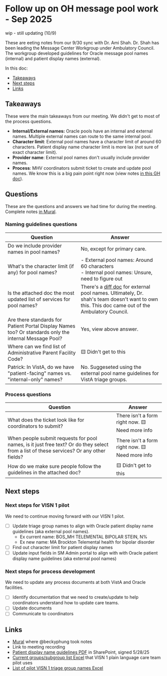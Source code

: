 # Follow up on OH message pool work - Sep 2025
wip - still updating (10/9)

These are eeting notes from our 9/30 sync with Dr. Ami Shah. Dr. Shah has been leading the Message Center Workgroup under Ambulatory Council. The workgroup developed guidelines for Oracle message pool names (internal) and patient display names (external). 

In this doc: 
- [Takeaways](#takeaways)
- [Next steps](#next-steps)
- [Links](#links)

## Takeaways
These were the main takeaways from our meeting. We didn't get to most of the process questions.
- **Internal/External names:** Oracle pools have an internal and external names. Multiple external names can route to the same internal pool.
- **Character limit**: External pool names have a character limit of around 60 characters. Patient display name character limit is more lax (not sure of exact character limit).
- **Provider name**: External pool names don't usually include provider names.
- **Process**: MHV coordinators submit ticket to create and update pool names. We know this is a big pain point right now (view notes [in this GH doc](https://github.com/department-of-veterans-affairs/va.gov-team/blob/master/products/health-care/digital-health-modernization/mhv-to-va.gov/secure-messaging/design/Improving%20care%20team%20names/Feedback%20from%20OH%20coordinators%20-%20Aug%202025.md)).

## Questions
These are the questions and answers we had time for during the meeting. Complete notes [in Mural](https://app.mural.co/t/departmentofveteransaffairs9999/m/departmentofveteransaffairs9999/1759243091359/4209c93bdf3732baaa9a1136628251e4ceccbd04).

### Naming guidelines questions
|Question|Answer|
|---|---|
|Do we include provider names in pool names?|No, except for primary care.|
|What's the character limit (if any) for pool names?|- External pool names: Around 60 characters<br>- Internal pool names: Unsure, need to figure out|
|Is the attached doc the most updated list of services for pool names?|There's a [diff doc](https://dvagov.sharepoint.com/sites/HealthApartment/Shared%20Documents/Secure%20Messaging/Triage%20Group%20Naming/Oracle%20Health%20context/OH%20guidelines/Message%20Pool%20Standardization%20Style%20Guide%205.28.%20as2%20dck.pdf?CT=1760025479243&OR=ItemsView) for external pool names. Ultimately, Dr. shah's team doesn't want to own this. This doc came out of the Ambulatory Council.|
|Are there standards for Patient Portal Display Names too? Or standards only the internal Message Pool?|Yes, view above answer.|
|Where can we find list of Administrative Parent Facility Code?|🟨 Didn't get to this|
|Patrick: In VistA, do we have "patient-facing" names vs. "internal-only" names?|No. Suggeseted using the external pool name guidelines for VistA triage groups.|

### Process questions
|Question|Answer|
|---|---|
|What does the ticket look like for coordinators to submit?|There isn't a form right now. 🟨 Need more info|
|When people submit requests for pool names, is it just free text? Or do they select from a list of these services? Or any other fields?|There isn't a form right now. 🟨 Need more info|
|How do we make sure people follow the guidelines in the attached doc?|🟨 Didn't get to this|

## Next steps
### Next steps for VISN 1 pilot
We need to continue moving forward with our VISN 1 pilot.
- [ ] Update triage group names to align with Oracle patient display name guidelines (aka external pool names).
   - Ex current name: BOS_MH TELEMENTAL BIPOLAR STEIN, N% 
   - Ex new name: MA Brockton Telemental health for bipolar disorder
- [ ] Find out character limit for patient display names
- [ ] Update input fields in SM Admin portal to align with with Oracle patient display name guidelines (aka external pool names) 

### Next steps for process development
We need to update any process documents at both VistA and Oracle facilities.
- [ ] Identify documentation that we need to create/update to help coordinators understand how to update care teams.
- [ ] Update documents
- [ ] Communicate to coordinators

## Links
- [Mural](https://app.mural.co/t/departmentofveteransaffairs9999/m/departmentofveteransaffairs9999/1759243091359/4209c93bdf3732baaa9a1136628251e4ceccbd04) where @beckyphung took notes
- Link to meeting recording
- [Patient display name guidelines PDF](https://dvagov.sharepoint.com/sites/HealthApartment/Shared%20Documents/Secure%20Messaging/Triage%20Group%20Naming/Oracle%20Health%20context/OH%20guidelines/Message%20Pool%20Standardization%20Style%20Guide%205.28.%20as2%20dck.pdf?CT=1760025479243&OR=ItemsView) in SharePoint, signed 5/28/25
- [Current groups/subgroup list Excel](https://dvagov.sharepoint.com/:x:/r/sites/HealthApartment/Shared%20Documents/Secure%20Messaging/Improving%20care%20team%20names/2024.07.29%20-%20MVP%20triage%20group%20types%20and%20subgroups.xlsx?d=w9b8985d58e0b482cb370bb8240060d65&csf=1&web=1&e=i6nTaI) that VISN 1 plain language care team pilot uses
- [List of pilot VISN 1 triage group names Excel](https://dvagov.sharepoint.com/:x:/s/PlainLanguageCareTeamNamespilot/ERX8WNFMo7ZElcIBITnIa0IBFC6J5fG9vtP4052ETFG26w?e=JykWZB)

